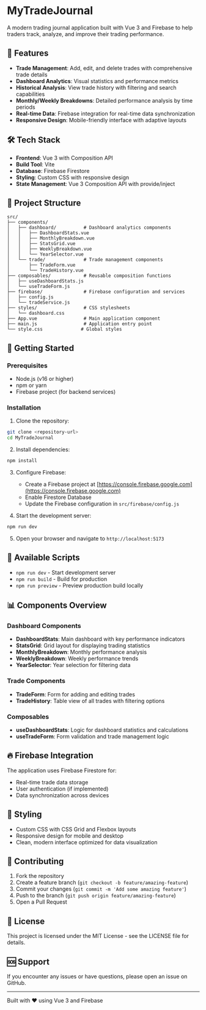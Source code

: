 # MyTradeJournal

A modern trading journal application built with Vue 3 and Firebase to help traders track, analyze, and improve their trading performance.

## 🚀 Features

- **Trade Management**: Add, edit, and delete trades with comprehensive trade details
- **Dashboard Analytics**: Visual statistics and performance metrics
- **Historical Analysis**: View trade history with filtering and search capabilities
- **Monthly/Weekly Breakdowns**: Detailed performance analysis by time periods
- **Real-time Data**: Firebase integration for real-time data synchronization
- **Responsive Design**: Mobile-friendly interface with adaptive layouts

## 🛠️ Tech Stack

- **Frontend**: Vue 3 with Composition API
- **Build Tool**: Vite
- **Database**: Firebase Firestore
- **Styling**: Custom CSS with responsive design
- **State Management**: Vue 3 Composition API with provide/inject

## 📁 Project Structure

```
src/
├── components/
│   ├── dashboard/          # Dashboard analytics components
│   │   ├── DashboardStats.vue
│   │   ├── MonthlyBreakdown.vue
│   │   ├── StatsGrid.vue
│   │   ├── WeeklyBreakdown.vue
│   │   └── YearSelector.vue
│   └── trade/              # Trade management components
│       ├── TradeForm.vue
│       └── TradeHistory.vue
├── composables/            # Reusable composition functions
│   ├── useDashboardStats.js
│   └── useTradeForm.js
├── firebase/               # Firebase configuration and services
│   ├── config.js
│   └── tradeService.js
├── styles/                 # CSS stylesheets
│   └── dashboard.css
├── App.vue                 # Main application component
├── main.js                 # Application entry point
└── style.css              # Global styles
```

## 🚦 Getting Started

### Prerequisites

- Node.js (v16 or higher)
- npm or yarn
- Firebase project (for backend services)

### Installation

1. Clone the repository:
```bash
git clone <repository-url>
cd MyTradeJournal
```

2. Install dependencies:
```bash
npm install
```

3. Configure Firebase:
   - Create a Firebase project at [https://console.firebase.google.com](https://console.firebase.google.com)
   - Enable Firestore Database
   - Update the Firebase configuration in `src/firebase/config.js`

4. Start the development server:
```bash
npm run dev
```

5. Open your browser and navigate to `http://localhost:5173`

## 🔧 Available Scripts

- `npm run dev` - Start development server
- `npm run build` - Build for production
- `npm run preview` - Preview production build locally

## 📊 Components Overview

### Dashboard Components
- **DashboardStats**: Main dashboard with key performance indicators
- **StatsGrid**: Grid layout for displaying trading statistics
- **MonthlyBreakdown**: Monthly performance analysis
- **WeeklyBreakdown**: Weekly performance trends
- **YearSelector**: Year selection for filtering data

### Trade Components
- **TradeForm**: Form for adding and editing trades
- **TradeHistory**: Table view of all trades with filtering options

### Composables
- **useDashboardStats**: Logic for dashboard statistics and calculations
- **useTradeForm**: Form validation and trade management logic

## 🔥 Firebase Integration

The application uses Firebase Firestore for:
- Real-time trade data storage
- User authentication (if implemented)
- Data synchronization across devices

## 🎨 Styling

- Custom CSS with CSS Grid and Flexbox layouts
- Responsive design for mobile and desktop
- Clean, modern interface optimized for data visualization

## 🤝 Contributing

1. Fork the repository
2. Create a feature branch (`git checkout -b feature/amazing-feature`)
3. Commit your changes (`git commit -m 'Add some amazing feature'`)
4. Push to the branch (`git push origin feature/amazing-feature`)
5. Open a Pull Request

## 📄 License

This project is licensed under the MIT License - see the LICENSE file for details.

## 🆘 Support

If you encounter any issues or have questions, please open an issue on GitHub.

---

Built with ❤️ using Vue 3 and Firebase
